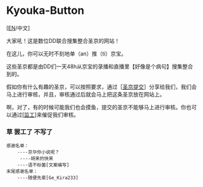 # Kyouka-Button

[[EN](https://github.com/Timolop233/Kyouka-button/blob/main/README-EN.md)/中文]

大家吼！这是数位DD联合搜集整合圣京的网站！

在这儿，你可以无时不刻地单（an）推（ti）京宝。

这些圣京都是由DD们一天48h从京宝的录播和直播里【好像是个病句】搜集整合到的。

假如你有什么有趣的圣京，可以按照要求，通过［[圣京提交](https://github.com/Timolop233/Kyouka-button/issues/1)］分享给我们，我们会马上进行审核，并且，审核通过后就会马上把这条圣京放在网站上。

啊，对了，有的时候可能我们也会摸鱼，提交的圣京不能够马上进行审核。你也可以通过[[监工](https://github.com/Timolop233/Kyouka-button/projects/2)]来催促我们审核。



### 草 罢工了 不写了



   	感谢名单：
   		----京华你小说呢？
         ----胡来的快来
   		----语不标菌[文案编写]
   	末尾感谢名单：
   	 	----随便先辈[Ge_Kira233]

